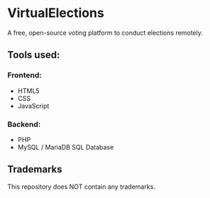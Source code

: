 # VirtualElections
A free, open-source voting platform to conduct elections remotely.

## Tools used:
### Frontend:
- HTML5
- CSS
- JavaScript
### Backend:
- PHP
- MySQL / MariaDB SQL Database

## Trademarks
This repository does NOT contain any trademarks.
